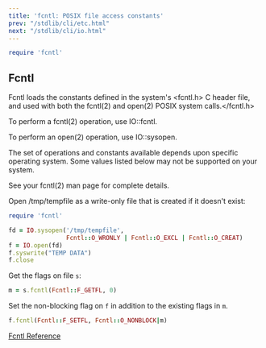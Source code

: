 ```yaml
---
title: 'fcntl: POSIX file access constants'
prev: "/stdlib/cli/etc.html"
next: "/stdlib/cli/io.html"
---
```



```ruby
require 'fcntl'
```

## Fcntl

Fcntl loads the constants defined in the system's <fcntl.h> C header
file, and used with both the fcntl(2) and open(2) POSIX system
calls.</fcntl.h>

To perform a fcntl(2) operation, use IO::fcntl.

To perform an open(2) operation, use IO::sysopen.

The set of operations and constants available depends upon specific
operating system. Some values listed below may not be supported on your
system.

See your fcntl(2) man page for complete details.

Open /tmp/tempfile as a write-only file that is created if it doesn't
exist:


```ruby
require 'fcntl'

fd = IO.sysopen('/tmp/tempfile',
                Fcntl::O_WRONLY | Fcntl::O_EXCL | Fcntl::O_CREAT)
f = IO.open(fd)
f.syswrite("TEMP DATA")
f.close
```

Get the flags on file `s`: 

```ruby
m = s.fcntl(Fcntl::F_GETFL, 0)
```

Set the non-blocking flag on `f` in addition to the existing flags in
`m`.


```ruby
f.fcntl(Fcntl::F_SETFL, Fcntl::O_NONBLOCK|m)
```

<a href='https://ruby-doc.org/stdlib-2.5.0/libdoc/fcntl/rdoc/Fcntl.html'
class='ruby-doc remote' target='_blank'>Fcntl Reference</a>

